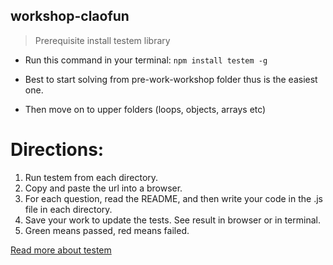 ## workshop-claofun

> Prerequisite install testem library
- Run this command in your terminal: `npm install testem -g`

- Best to start solving from pre-work-workshop folder thus is the easiest one.
- Then move on to upper folders (loops, objects, arrays etc)

# Directions:

1. Run testem from each directory.
2. Copy and paste the url into a browser.
3. For each question, read the README, and then write your code in the .js
   file in each directory.
4. Save your work to update the tests. See result in browser or in terminal.
5. Green means passed, red means failed.


[Read more about testem](https://github.com/testem/testem)
